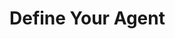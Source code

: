 # Define Your Agent

<figure><img src="../../.gitbook/assets/WIP.png" alt=""><figcaption></figcaption></figure>

